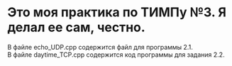 # Это моя практика по ТИМПу №3. Я делал ее сам, честно.
В файле echo_UDP.cpp содержится файл для программы 2.1. <br/>
В файле daytime_TCP.cpp содержится код программы для задания 2.2. <br/>
